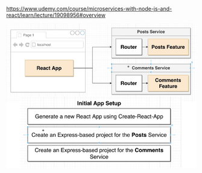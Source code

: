 https://www.udemy.com/course/microservices-with-node-js-and-react/learn/lecture/19098956#overview

![Project initial setup](01-setup.jpg)